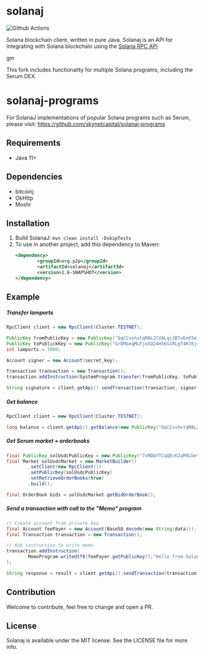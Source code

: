 # solanaj

![Github Actions](https://github.com/skynetcapital/solanaj/actions/workflows/maven.yml/badge.svg)

Solana blockchain client, written in pure Java.
Solanaj is an API for integrating with Solana blockchain using the [Solana RPC API](https://docs.solana.com/apps/jsonrpc-api)

gm

This fork includes functionality for multiple Solana programs, including the Serum DEX.

# solanaj-programs
For SolanaJ implementations of popular Solana programs such as Serum, please visit: https://github.com/skynetcapital/solanaj-programs

## Requirements
- Java 11+

## Dependencies
- bitcoinj
- OkHttp
- Moshi

## Installation
1. Build SolanaJ:
   `mvn clean install -DskipTests`
2. To use in another project, add this dependency to Maven:
    ```xml
    <dependency>
            <groupId>org.p2p</groupId>
            <artifactId>solanaj</artifactId>
            <version>1.6-SNAPSHOT</version>
    </dependency>
    ```

## Example
##### Transfer lamports

```java
RpcClient client = new RpcClient(Cluster.TESTNET);

PublicKey fromPublicKey = new PublicKey("QqCCvshxtqMAL2CVALqiJB7uEeE5mjSPsseQdDzsRUo");
PublicKey toPublickKey = new PublicKey("GrDMoeqMLFjeXQ24H56S1RLgT4R76jsuWCd6SvXyGPQ5");
int lamports = 3000;

Account signer = new Account(secret_key);

Transaction transaction = new Transaction();
transaction.addInstruction(SystemProgram.transfer(fromPublicKey, toPublickKey, lamports));

String signature = client.getApi().sendTransaction(transaction, signer);
```

##### Get balance

```java
RpcClient client = new RpcClient(Cluster.TESTNET);

long balance = client.getApi().getBalance(new PublicKey("QqCCvshxtqMAL2CVALqiJB7uEeE5mjSPsseQdDzsRUo"));
```

##### Get Serum market + orderbooks
```java
final PublicKey solUsdcPublicKey = new PublicKey("7xMDbYTCqQEcK2aM9LbetGtNFJpzKdfXzLL5juaLh4GJ");
final Market solUsdcMarket = new MarketBuilder()
        .setClient(new RpcClient())
        .setPublicKey(solUsdcPublicKey)
        .setRetrieveOrderBooks(true)
        .build();

final OrderBook bids = solUsdcMarket.getBidOrderBook();
```

##### Send a transaction with call to the "Memo" program
```java
// Create account from private key
final Account feePayer = new Account(Base58.decode(new String(data)));
final Transaction transaction = new Transaction();

// Add instruction to write memo
transaction.addInstruction(
        MemoProgram.writeUtf8(feePayer.getPublicKey(),"Hello from SolanaJ :)")
);

String response = result = client.getApi().sendTransaction(transaction, feePayer);
```

## Contribution

Welcome to contribute, feel free to change and open a PR.


## License

Solanaj is available under the MIT license. See the LICENSE file for more info.
